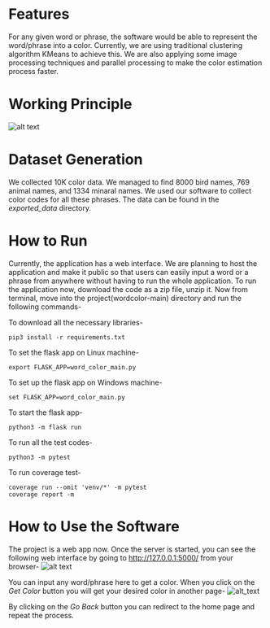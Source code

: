 # Features
For any given word or phrase, the software would be able to represent the word/phrase into a color. Currently, we are using traditional clustering algorithm KMeans to achieve this. We are also applying some image processing techniques and parallel processing to make the color estimation process faster.

# Working Principle
![alt text](https://ucb3e5ac2ee0ed797b4b48ba0a28.previews.dropboxusercontent.com/p/thumb/ABLRCDThQEPyXQHjLgq-gUxou3VyTd3FZJE9srTNRqRRDqAF2cwfhEE-jbmusCi0aiRamt5IrSF4uvfK1QmaKtgrncpPdYrxhRQ0MmXan3QKpq1LVMJuQuXch-Uc2qclr3kp17kpas7AjIy3sCAoXn7RC4II2nXNKCn-cYRmaRmmoYtoTZedcfKmN_e9NGN1_Z3jNPKWX6eLmV9vLQOJS9R0QgOMm_ChJY0DIASMTSB2rBQ2frYXkG5yB3idZIC53CZMftjY42gBnVO6j-3p1Bb0JXHjKcbG2kqUdtnw-pfH2uvckHsID0k8IEKKhjITGT7re-Iu0RMh2XIEGapxVvGEgB4TVztnXbDCsTxeIFokDaflCeIey4IeYOA9EOa6eynLG8bJWpJ7BPZh3Vj_BeFd/p.jpeg?fv_content=true&size_mode=5)

# Dataset Generation
We collected 10K color data. We managed to find 8000 bird names, 769 animal names, and 1334 minaral names. We used our software to collect color codes for all these phrases. The data can be found in the _exported_data_ directory.

# How to Run
Currently, the application has a web interface. We are planning to host the application and make it public so that users can easily input a word or a phrase from anywhere without having to run the whole application. 
To run the application now, download the code as a zip file, unzip it. Now from terminal, move into the project(wordcolor-main) directory and run the following commands-

To download all the necessary libraries-
```
pip3 install -r requirements.txt
```
To set the flask app on Linux machine-
```
export FLASK_APP=word_color_main.py
```
To set up the flask app on Windows machine-
```
set FLASK_APP=word_color_main.py
```
To start the flask app-
```
python3 -m flask run
```
To run all the test codes-
```
python3 -m pytest
```
To run coverage test-
```
coverage run --omit 'venv/*' -m pytest
coverage report -m
```
# How to Use the Software
The project is a web app now. Once the server is started, you can see the following web interface by going to http://127.0.0.1:5000/ from your browser-
![alt text](https://uce52550f73058f36d8f9beea504.previews.dropboxusercontent.com/p/thumb/ABITys6bO2MNoSyFRnPRq-5e7vSlrkxCSDlMNF35Y47UszFMYWOMgNnOQFbux4QcXABfdIP1BECzfe5Lr7tRRVO9f_q2_dHS2Bdn-yLCNBzjTUWoJehW3jSkjeJUhbwxVsZA_mIPl1hxa23u6LkYdT9TZObfW3D1bwVgI0hS4sVU2SoKruFjVOk4EkzafTmhkw5xYBHOYmPeS2-jxIhrTuCSvzeQz4ZX7_KVDhSJcGaH2uRCRv0-_d68WTjRp37lI_073jmsX1yC4Lk5QU3pV86Ywgck4i5RC_fbicLYXZMqj71j4RmB2hoTVuKkng1pn6CRn_17N8DANA4fzHttenOeHLLzbYag_PCpX_tDQ9O3NcqHQIZXZ-Tm4yuMqZyRnm8hFHgx5ERP3vnJI1JmtIdV/p.png?fv_content=true&size_mode=5)

You can input any word/phrase here to get a color. When you click on the _Get Color_ button you will get your desired color in another page-
![alt_text](https://uc1283bacb09aa70c536e35153f0.previews.dropboxusercontent.com/p/thumb/ABKY6CSlAii7ejYRQtAiJEH1kO2LJvtPylLF9wxf7HGeDG62rFDuYUk9OBLD3Y6-tW_2rKPm3Gyyd95prepa-I5Q3kZc3kJbIlRMe3JZs_nyvpUfmdJcCmryYld_FTS4vi02L9YrLCfeT2zk0hhT7jktsofoJ_AwRFmE8Wd1ajYlPDii9SW6IwVzONi_ylLXZtmALxxJo9RON18iP-JK1NShBbbbpx3NacWcmmURWuvZVDVcOBJurzT4X28n1GOIDI4Ibe9-gYlWux1xLQg0v-AHfZAYzdnIv8cM3Jqc28limtFKdix0zEyfmJNP_EFO4lCVSDMTAvFR4Q0hdLUhC8BgURROpVyFmErDtsiGAg3Hqtxku-yb-9STB_M7iPkRvrqQEtZQdL_uOXRMep9vJ6Mp/p.jpeg?fv_content=true&size_mode=5)

By clicking on the _Go Back_ button you can redirect to the home page and repeat the process.